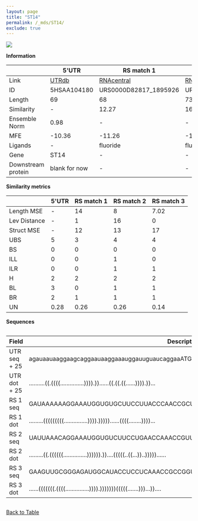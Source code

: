 ```yaml
---
layout: page
title: "ST14"
permalink: /_mds/ST14/
exclude: true
---
```




![](../../alns_9.28.22/aln_5HSAA104180_0.990.png?raw=true)


**Information**

| | 5'UTR       | RS match 1   | RS match 2  | RS match 3 |
| ---- | ----------- | ----------- | ----------- | ----------- |
| Link | <a href="http://utrdb.ba.itb.cnr.it/getutr/5HSAA104180/1" target="_blank" rel="noopener noreferrer">UTRdb</a>   | <a href="https://rnacentral.org/rna/URS0000D82817/1895926" target="_blank" rel="noopener noreferrer">RNAcentral</a>     |<a href="https://rnacentral.org/rna/URS0000BFDBDA/929713" target="_blank" rel="noopener noreferrer">RNAcentral</a>  | <a href="https://rnacentral.org/rna/URS00022FBC9A/219649" target="_blank" rel="noopener noreferrer">RNAcentral</a>   |
| ID | 5HSAA104180     | URS0000D82817_1895926     | URS0000BFDBDA_929713     | URS00022FBC9A_219649     |
| Length | 69     |  68    | 73   |  69    |
| Similarity | - | 12.27 | 16.24 | 17.04 |
| Ensemble Norm | 0.98 | - | - | - |
| MFE | -10.36 | -11.26 | -16.03 | -16.72 |
| Ligands | - | fluoride | fluoride | fluoride |
| Gene | ST14 | - | - | - |
| Downstream protein | blank for now    |    -    | -  | - |


**Similarity metrics**

| | 5'UTR       | RS match 1   | RS match 2  | RS match 3 |
| ---- | ----------- | ----------- | ----------- | ----------- |
| Length MSE | - | 14 | 8 | 7.02 |
| Lev Distance | - | 1 | 16 | 0 |
| Struct MSE | - | 12 | 13 | 17 |
| UBS| 5 | 3 | 4 | 4 |
| BS | 0 | 0 | 0 | 0 |
| ILL | 0 | 0 | 1 | 0 |
| ILR | 0 | 0 | 1 | 1 |
| H | 2 | 2 | 2 | 2 |
| BL | 3 | 0 | 1 | 1 |
| BR | 2 | 1 | 1 | 1 |
| UN | 0.28 | 0.26 | 0.26 | 0.14 |

**Sequences**


<div style="overflow-x:auto;">

<table>
<colgroup>
<col width="30%" />
<col width="70%" />
</colgroup>
<thead>
<tr class="header">
<th>Field</th>
<th>Description</th>
</tr>
</thead>
<tbody>
<tr>
<td markdown="span">UTR seq + 25 </td>
<td markdown="span"> agauaauaaggaagcaggaauaaggaaauggauuguaucaggaaATGGGGAGCGATCGGGCCCGCAAGG </td>
</tr>
<tr>
<td markdown="span">UTR dot + 25  </td>
<td markdown="span"> ..........((.((((...............)))).))......((.((.((......)))).))...
</td>
</tr>


<tr>
<td markdown="span">RS 1 seq </td>
<td markdown="span"> GAUAAAAAAGGAAAUGGUGUGCUUCCUUACCCAACCGCUUUCCACAAGCUGAUGACGCCUGAUCAUUA
</td>
</tr>


<tr>
<td markdown="span">RS 1 dot </td>
<td markdown="span"> .........(((((((((...............)))).)))))......((((........))))...
</td>
</tr>


<tr>
<td markdown="span">RS 2 seq </td>
<td markdown="span"> UAUUAAACAGGAAAUGGUGUCUUCCUGAACCAAACCGUUCCCACUGGCGGGAUCUGAUGGCGCCUGCAAAUAG
</td>
</tr>


<tr>
<td markdown="span">RS 2 dot </td>
<td markdown="span"> .........((.((((((...............)))))).))....(((((..((...))..)))))......
</td>
</tr>


<tr>
<td markdown="span">RS 3 seq </td>
<td markdown="span"> GAAGUUGCGGGAGAUGGCAUACCUCCUCAAACCGCCGGUUUUCGCCCGGCUGAUGAUGCCUACGGUUCC
</td>
</tr>


<tr>
<td markdown="span">RS 3 dot </td>
<td markdown="span"> ......(((((((.((((...............)))).)))))))(((((.......)))...))....
</td>
</tr>

</tbody>
</table>


</div>


[Back to Table](../../display)
